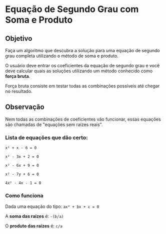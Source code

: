 # Equação de Segundo Grau com Soma e Produto

## Objetivo

Faça um algoritmo que descubra a solução para uma equação de segundo grau completa utilizando o método de soma e produto.

O usuário deve entrar os coeficientes da equação de segundo grau e você deve calcular quais as soluções utilizando um método conhecido como **força bruta**.

Força bruta consiste em testar todas as combinações possíveis até chegar no resultado. 

## Observação

Nem todas as combinações de coeficientes vão funcionar, essas equações são chamadas de "equações sem raízes reais".

### Lista de equações que dão certo:

``x² + x - 6 = 0``

``x² - 3x + 2 = 0``

``x² - 6x + 9 = 0``

``x² - 7y + 6 = 0``

``4x² - 4x - 1 = 0``

### Como funciona

Dada uma equação do tipo:   ``ax² + bx + c = 0``

A **soma das raízes** é:  ``-(b/a)``
 
O **produto das raízes** é:  ``c/a``